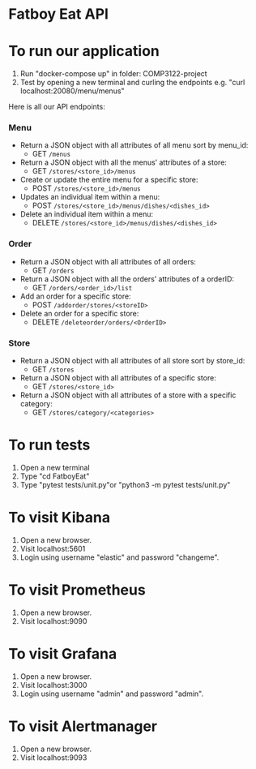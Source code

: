 # Fatboy Eat API

# To run our application
1.  Run "docker-compose up" in folder: COMP3122-project
2.  Test by opening a new terminal and curling the endpoints e.g. "curl localhost:20080/menu/menus"


Here is all our API endpoints:
### Menu 
- Return a JSON object with all attributes of all menu sort by menu_id:
    - GET ``/menus`` 
- Return a JSON object with all the menus’ attributes of a store:
    - GET ``/stores/<store_id>/menus`` 
- Create or update the entire menu for a specific store:
    - POST ``/stores/<store_id>/menus`` 
- Updates an individual item within a menu:
    - POST ``/stores/<store_id>/menus/dishes/<dishes_id>``
- Delete an individual item within a menu:
    - DELETE ``/stores/<store_id>/menus/dishes/<dishes_id>``

### Order 
- Return a JSON object with all attributes of all orders:
    - GET ``/orders``
- Return a JSON object with all the orders’ attributes of a orderID:
    - GET ``/orders/<order_id>/list``
- Add an order for a specific store:
    - POST ``/addorder/stores/<storeID>``
- Delete an order for a specific store:
    - DELETE ``/deleteorder/orders/<OrderID>``

### Store 
- Return a JSON object with all attributes of all store sort by store_id:
    - GET ``/stores``
- Return a JSON object with all attributes of a specific store:
    - GET ``/stores/<store_id>``
- Return a JSON object with all attributes of a store with a specific category:
    - GET ``/stores/category/<categories>``

# To run tests
1.  Open a new terminal
2.  Type "cd FatboyEat"
3.  Type "pytest tests/unit.py"or "python3 -m pytest tests/unit.py"

# To visit Kibana
1.  Open a new browser.
2.  Visit localhost:5601
3.  Login using username "elastic" and password "changeme".

# To visit Prometheus
1.  Open a new browser.
2.  Visit localhost:9090

# To visit Grafana
1.  Open a new browser.
2.  Visit localhost:3000
3.  Login using username "admin" and password "admin".

# To visit Alertmanager
1.  Open a new browser.
2.  Visit localhost:9093